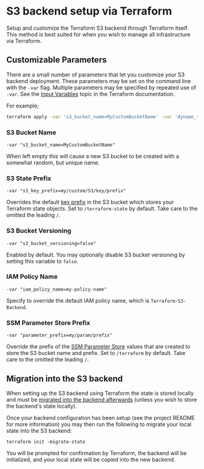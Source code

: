 # S3 backend setup via Terraform

Setup and customize the Terraform S3 backend through Terraform itself. This method is best suited for when you wish to manage all infrastructure via Terraform.

## Customizable Parameters

There are a small number of parameters that let you customize your S3 backend deployment. These parameters may be set on the command line with the `-var` flag. Multiple parameters may be specified by repeated use of `-var`. See the [Input Variables](https://developer.hashicorp.com/terraform/language/values/variables#input-variables) topic in the Terraform documentation.

For example;

```bash
terraform apply -var 's3_bucket_name=MyCustomBucketName' -var 'dynamo_table_name=my-table-name'
```

### S3 Bucket Name

```shell
-var "s3_bucket_name=MyCustomBucketName"
```

When left empty this will cause a new S3 bucket to be created with a somewhat random, but unique name.

### S3 State Prefix

```shell
-var "s3_key_prefix=my/custom/S3/key/prefix"
```

Overrides the default [key prefix](https://docs.aws.amazon.com/AmazonS3/latest/userguide/object-keys.html) in the S3 bucket which stores your Terraform state objects. Set to `/terraform-state` by default. Take care to the omitted the leading `/`.

### S3 Bucket Versioning

```shell
-var "s3_bucket_versioning=false"
```

Enabled by default. You may optionally disable S3 bucket versioning by setting this variable to `false`.

### IAM Policy Name

```shell
-var "iam_policy_name=my-policy-name"
```

Specify to override the default IAM policy name, which is `Terraform-S3-Backend`.

### SSM Parameter Store Prefix

```shell
-var "parameter_prefix=my/param/prefix"
```

Override the prefix of the [SSM Parameter Store](https://docs.aws.amazon.com/systems-manager/latest/userguide/systems-manager-parameter-store.html) values that are created to store the S3 bucket name and prefix. Set to `/terraform` by default. Take care to the omitted the leading `/`.

## Migration into the S3 backend

When setting up the S3 backend using Terraform the state is stored locally and must be [migrated into the backend afterwards](https://developer.hashicorp.com/terraform/cli/commands/init#backend-initialization) (unless you wish to store the backend's state locally).

Once your backend configuration has been setup (see the project README for more information) you may then run the following to migrate your local state into the S3 backend:

```shell
terraform init -migrate-state
```

You will be prompted for confirmation by Terraform, the backend will be initialized, and your local state will be copied into the new backend.
